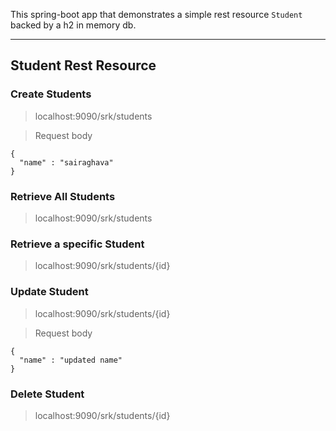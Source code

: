 This spring-boot app that demonstrates a simple rest resource `Student` backed by a h2 in memory db.

---

## Student Rest Resource

### Create Students

> localhost:9090/srk/students

> Request body

    {
      "name" : "sairaghava"
    }

### Retrieve All Students

> localhost:9090/srk/students

### Retrieve a specific Student

> localhost:9090/srk/students/{id}

### Update Student

> localhost:9090/srk/students/{id}

> Request body

    {
      "name" : "updated name"
    }

### Delete Student

> localhost:9090/srk/students/{id}
